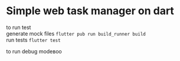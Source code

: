# Simple web task manager on dart

to run test\
generate mock files ```flutter pub run build_runner build```\
run tests ```flutter test```

to run debug modeвоо